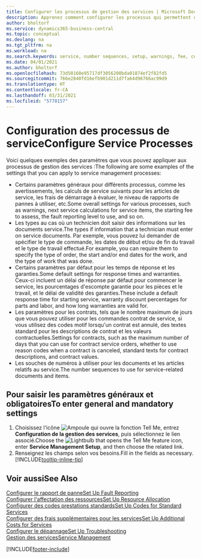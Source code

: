 ```yaml
---
title: Configurer les processus de gestion des services | Microsoft Docs
description: Apprenez comment configurer les processus qui permettent de vérifier que les clients sont satisfaits de votre service client.
author: bholtorf
ms.service: dynamics365-business-central
ms.topic: conceptual
ms.devlang: na
ms.tgt_pltfrm: na
ms.workload: na
ms.search.keywords: service, number sequences, setup, warnings, fee, contracts, warranties
ms.date: 04/01/2021
ms.author: bholtorf
ms.openlocfilehash: 73d50160e95717df3056200bda01874ef2f82fd5
ms.sourcegitcommit: 766e2840fd16efb901d211d7fa64d96766ac99d9
ms.translationtype: HT
ms.contentlocale: fr-CA
ms.lasthandoff: 03/31/2021
ms.locfileid: "5778157"
---
```

# <a name="configure-service-processes"></a><span data-ttu-id="79363-103">Configuration des processus de service</span><span class="sxs-lookup"><span data-stu-id="79363-103">Configure Service Processes</span></span>
<span data-ttu-id="79363-104">Voici quelques exemples des paramètres que vous pouvez appliquer aux processus de gestion des services :</span><span class="sxs-lookup"><span data-stu-id="79363-104">The following are some examples of the settings that you can apply to service management processes:</span></span>  
  
* <span data-ttu-id="79363-105">Certains paramètres généraux pour différents processus, comme les avertissements, les calculs de service suivants pour les articles de service, les frais de démarrage à évaluer, le niveau de rapports de pannes à utiliser, etc.</span><span class="sxs-lookup"><span data-stu-id="79363-105">Some overall settings for various processes, such as warnings, next service calculations for service items, the starting fee to assess, the fault reporting level to use, and so on.</span></span>  
* <span data-ttu-id="79363-106">Les types au cas où un technicien doit saisir des informations sur les documents service.</span><span class="sxs-lookup"><span data-stu-id="79363-106">The types if information that a technician must enter on service documents.</span></span> <span data-ttu-id="79363-107">Par exemple, vous pouvez lui demander de spécifier le type de commande, les dates de début et/ou de fin du travail et le type de travail effectué.</span><span class="sxs-lookup"><span data-stu-id="79363-107">For example, you can require them to specify the type of order, the start and/or end dates for the work, and the type of work that was done.</span></span>  
* <span data-ttu-id="79363-108">Certains paramètres par défaut pour les temps de réponse et les garanties.</span><span class="sxs-lookup"><span data-stu-id="79363-108">Some default settings for response times and warranties.</span></span> <span data-ttu-id="79363-109">Ceux-ci incluent un délai de réponse par défaut pour commencer le service, les pourcentages d'escompte garantie pour les pièces et le travail, et le délai de validité des garanties.</span><span class="sxs-lookup"><span data-stu-id="79363-109">These include a default response time for starting service, warranty discount percentages for parts and labor, and how long warranties are valid for.</span></span>  
* <span data-ttu-id="79363-110">Les paramètres pour les contrats, tels que le nombre maximum de jours que vous pouvez utiliser pour les commandes contrat de service, si vous utilisez des codes motif lorsqu'un contrat est annulé, des textes standard pour les descriptions de contrat et les valeurs contractuelles.</span><span class="sxs-lookup"><span data-stu-id="79363-110">Settings for contracts, such as the maximum number of days that you can use for contract service orders, whether to use reason codes when a contract is canceled, standard texts for contract descriptions, and contract values.</span></span>  
* <span data-ttu-id="79363-111">Les souches de numéros à utiliser pour les documents et les articles relatifs au service.</span><span class="sxs-lookup"><span data-stu-id="79363-111">The number sequences to use for service-related documents and items.</span></span>  

## <a name="to-enter-general-and-mandatory-settings"></a><span data-ttu-id="79363-112">Pour saisir les paramètres généraux et obligatoires</span><span class="sxs-lookup"><span data-stu-id="79363-112">To enter general and mandatory settings</span></span>
1. <span data-ttu-id="79363-113">Choisissez l'icône ![Ampoule qui ouvre la fonction Tell Me](media/ui-search/search_small.png "Dites-moi ce que vous voulez faire"), entrez **Configuration de la gestion des services**, puis sélectionnez le lien associé.</span><span class="sxs-lookup"><span data-stu-id="79363-113">Choose the ![Lightbulb that opens the Tell Me feature](media/ui-search/search_small.png "Tell me what you want to do") icon, enter **Service Management Setup**, and then choose the related link.</span></span>
2. <span data-ttu-id="79363-114">Renseignez les champs selon vos besoins.</span><span class="sxs-lookup"><span data-stu-id="79363-114">Fill in the fields as necessary.</span></span> [!INCLUDE[tooltip-inline-tip](includes/tooltip-inline-tip_md.md)]  

## <a name="see-also"></a><span data-ttu-id="79363-115">Voir aussi</span><span class="sxs-lookup"><span data-stu-id="79363-115">See Also</span></span>  
[<span data-ttu-id="79363-116">Configurer le rapport de panne</span><span class="sxs-lookup"><span data-stu-id="79363-116">Set Up Fault Reporting</span></span>](service-how-setup-fault-reporting.md)  
[<span data-ttu-id="79363-117">Configurer l'affectation des ressources</span><span class="sxs-lookup"><span data-stu-id="79363-117">Set Up Resource Allocation</span></span>](service-how-setup-resource-allocation.md)  
[<span data-ttu-id="79363-118">Configurer des codes prestations standards</span><span class="sxs-lookup"><span data-stu-id="79363-118">Set Up Codes for Standard Services</span></span>](service-how-setup-service-coding.md)  
[<span data-ttu-id="79363-119">Configurer des frais supplémentaires pour les services</span><span class="sxs-lookup"><span data-stu-id="79363-119">Set Up Additional Costs for Services</span></span>](service-how-setup-service-costs-pricing.md)  
[<span data-ttu-id="79363-120">Configurer le dépannage</span><span class="sxs-lookup"><span data-stu-id="79363-120">Set Up Troubleshooting</span></span>](service-how-setup-troubleshooting.md)  
[<span data-ttu-id="79363-121">Gestion des services</span><span class="sxs-lookup"><span data-stu-id="79363-121">Service Management</span></span>](service-service.md)  


[!INCLUDE[footer-include](includes/footer-banner.md)]